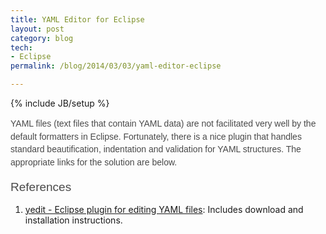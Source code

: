 ```yaml
---
title: YAML Editor for Eclipse
layout: post
category: blog
tech:
- Eclipse
permalink: /blog/2014/03/03/yaml-editor-eclipse

---
```

{% include JB/setup %}
<div id="node-322" class="node node-blog node-promoted">
  <div class="content clearfix">
    <div class="field field-name-body field-type-text-with-summary field-label-hidden"><div class="field-items"><div class="field-item even"><p style="margin: 0.6em 0px 1.2em; padding: 0px; color: rgb(73, 73, 73); font-family: Verdana, sans-serif; line-height: 20.671998977661133px;">YAML files (text files that contain YAML data) are not facilitated very well by the default formatters in Eclipse. Fortunately, there is a nice plugin that handles standard beautification, indentation and validation for YAML structures. The appropriate links for the solution are below.</p>
<!--break-->
<h2 style="margin: 0px; padding: 0px; font-weight: normal; font-family: Helvetica, Arial, sans-serif; font-size: 19px; line-height: 25.29279899597168px; color: rgb(73, 73, 73);">
	References</h2>
<ol><li>
		<a href="https://code.google.com/p/yedit/">yedit - Eclipse plugin for editing YAML files</a>: Includes download and installation instructions.</li>
</ol></div></div></div>  </div>
</div>
